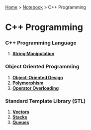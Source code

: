 <a href="../../">Home</a> > <a href="../notebook">Notebook</a> > C++ Programming

# C++ Programming



### C++ Programming Language

1. **<a href="./string-manipulation">String Manipulation</a>**



### Object Oriented Programming

1. **<a href="./object-oriented-design">Object-Oriented Design</a>**
2. **<a href="./polymorphism">Polymorphism</a>**
3. **<a href="./operator-overloading">Operator Overloading</a>**



### Standard Template Library (STL)

1. **<a href="./vectors">Vectors</a>**
2. **<a href="./stacks">Stacks</a>**
3. **<a href="./queues">Queues</a>**


